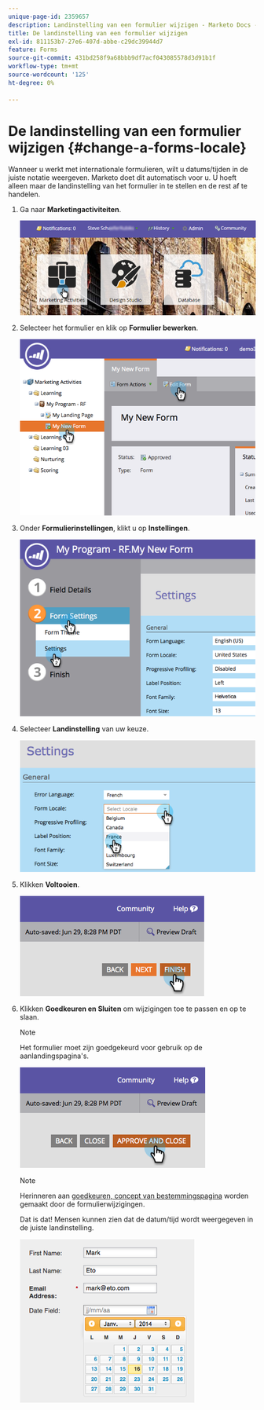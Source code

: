 ```yaml
---
unique-page-id: 2359657
description: Landinstelling van een formulier wijzigen - Marketo Docs - Productdocumentatie
title: De landinstelling van een formulier wijzigen
exl-id: 811153b7-27e6-407d-abbe-c29dc39944d7
feature: Forms
source-git-commit: 431bd258f9a68bbb9df7acf043085578d3d91b1f
workflow-type: tm+mt
source-wordcount: '125'
ht-degree: 0%

---
```


# De landinstelling van een formulier wijzigen {#change-a-forms-locale}

Wanneer u werkt met internationale formulieren, wilt u datums/tijden in de juiste notatie weergeven. Marketo doet dit automatisch voor u. U hoeft alleen maar de landinstelling van het formulier in te stellen en de rest af te handelen.

1. Ga naar **Marketingactiviteiten**.

   ![](assets/login-marketing-activities-7.png)

1. Selecteer het formulier en klik op **Formulier bewerken**.

   ![](assets/image2014-9-15-12-3a52-3a52.png)

1. Onder **Formulierinstellingen**, klikt u op **Instellingen**.

   ![](assets/image2014-9-15-12-3a53-3a23.png)

1. Selecteer **Landinstelling** van uw keuze.

   ![](assets/image2014-9-15-12-3a53-3a35.png)

1. Klikken **Voltooien**.

   ![](assets/image2014-9-15-12-3a53-3a43.png)

1. Klikken **Goedkeuren en Sluiten** om wijzigingen toe te passen en op te slaan.

   >[!NOTE]
   >
   >Het formulier moet zijn goedgekeurd voor gebruik op de aanlandingspagina&#39;s.

   ![](assets/image2014-9-15-12-3a53-3a52.png)

   >[!NOTE]
   >
   >Herinneren aan [goedkeuren, concept van bestemmingspagina](/help/marketo/product-docs/demand-generation/landing-pages/understanding-landing-pages/approve-unapprove-or-delete-a-landing-page.md) worden gemaakt door de formulierwijzigingen.

   Dat is dat! Mensen kunnen zien dat de datum/tijd wordt weergegeven in de juiste landinstelling.

   ![](assets/image2014-9-15-12-3a53-3a59.png)
